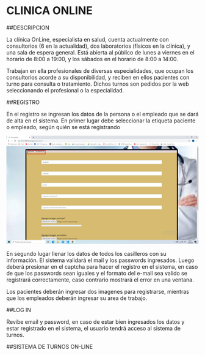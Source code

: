 # CLINICA ONLINE

##DESCRIPCION

La clínica OnLine, especialista en salud, cuenta
actualmente con consultorios (6 en la actualidad),
dos laboratorios (físicos en la clínica), y una sala
de espera general. Está abierta al público de lunes
a viernes en el horario de 8:00 a 19:00, y los
sábados en el horario de 8:00 a 14:00. 
    
Trabajan en ella profesionales de diversas
especialidades, que ocupan los consultorios acorde a su disponibilidad, y reciben en ellos
pacientes con turno para consulta o tratamiento. Dichos turnos son pedidos por la web
seleccionando el profesional o la especialidad.

##REGISTRO

En el registro se ingresan los datos de la persona o el empleado que se dará de alta en el sistema.
En primer lugar debe seleccionar la etiqueta paciente o empleado, según quién se está registrando

<img src="https://github.com/fernandezluisn/clinica1990/blob/master/src/assets/usu-emp.png" width="1100"/>


En segundo lugar llenar los datos de todos los casilleros con su información.
El sistema validará el mail y los passwords ingresados. Luego
deberá presionar en el captcha para hacer el registro en el sistema, 
en caso de que los passwords sean iguales y el formato del e-mail sea valido se 
registrará correctamente, caso contrario mostrará el error en una ventana.

Los pacientes deberán ingresar dos imagenes para registrarse, mientras que los 
empleados deberán ingresar su area de trabajo.

##LOG IN

Revibe email y password, en caso de estar bien ingresados los datos y
estar registrado en el sistema, el usuario tendrá acceso al sistema de turnos.

##SISTEMA DE TURNOS ON-LINE
